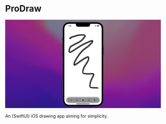 # ProDraw

![alt text](https://github.com/MrKai77/ProDraw/blob/main/Prodraw-Screenshot.png)

An (SwiftUI) iOS drawing app aiming for simplicity.
